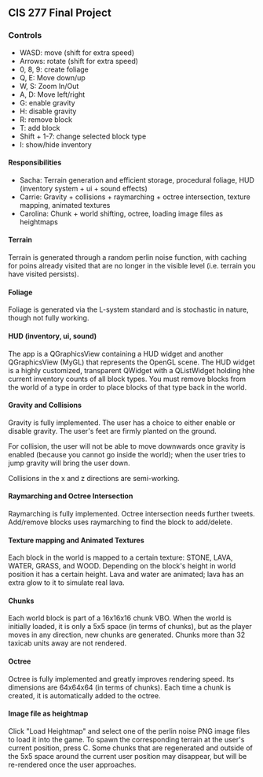 ## CIS 277 Final Project

### Controls

* WASD: move (shift for extra speed)
* Arrows: rotate (shift for extra speed)
* 0, 8, 9: create foliage
* Q, E: Move down/up
* W, S: Zoom In/Out
* A, D: Move left/right
* G: enable gravity
* H: disable gravity
* R: remove block
* T: add block
* Shift + 1-7: change selected block type
* I: show/hide inventory

#### Responsibilities

* Sacha: Terrain generation and efficient storage, procedural foliage, HUD (inventory system + ui + sound effects)
* Carrie: Gravity + collisions + raymarching + octree intersection, texture mapping, animated textures
* Carolina: Chunk + world shifting, octree, loading image files as heightmaps

#### Terrain
Terrain is generated through a random perlin noise function, with caching for poins already visited that are no longer in the visible level (i.e. terrain you have visited persists). 

#### Foliage
Foliage is generated via the L-system standard and is stochastic in nature, though not fully working. 

#### HUD (inventory, ui, sound)
The app is a QGraphicsView containing a HUD widget and another QGraphicsView (MyGL) that represents the OpenGL scene. The HUD widget is a highly customized, transparent QWidget with a QListWidget holding hhe current inventory counts of all block types. You must remove blocks from the world of a type in order to place blocks of that type back in the world. 

#### Gravity and Collisions
Gravity is fully implemented. The user has a choice to either enable or disable gravity. The user's feet are firmly planted on the ground.

For collision, the user will not be able to move downwards once gravity is enabled (because you cannot go inside the world); when the user tries to jump gravity will bring the user down.

Collisions in the x and z directions are semi-working.

#### Raymarching and Octree Intersection
Raymarching is fully implemented. Octree intersection needs further tweets. Add/remove blocks uses raymarching to find the block to add/delete.

#### Texture mapping and Animated Textures
Each block in the world is mapped to a certain texture: STONE, LAVA, WATER, GRASS, and WOOD. Depending on the block's height in world position it has a certain height. Lava and water are animated; lava has an extra glow to it to simulate real lava.

#### Chunks
Each world block is part of a 16x16x16 chunk VBO. When the world is initially loaded, it is only a 5x5 space (in terms of chunks), but as the player moves in any direction, new chunks are generated. Chunks more than 32 taxicab units away are not rendered.

#### Octree
Octree is fully implemented and greatly improves rendering speed. Its dimensions are 64x64x64 (in terms of chunks). Each time a chunk is created, it is automatically added to the octree.

#### Image file as heightmap
Click "Load Heightmap" and select one of the perlin noise PNG image files to load it into the game. To spawn the corresponding terrain at the user's current position, press C.
Some chunks that are regenerated and outside of the 5x5 space around the current user position may disappear, but will be re-rendered once the user approaches.
